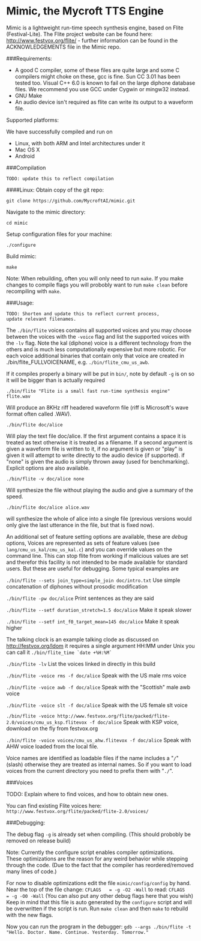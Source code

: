 Mimic, the Mycroft TTS Engine
==========

Mimic is a lightweight run-time speech synthesis engine, based on
Flite (Festival-Lite). The Flite project website can be found
here: http://www.festvox.org/flite/ - further information can be found
in the ACKNOWLEDGEMENTS file in the Mimic repo.

###Requirements:

- A good C compiler, some of these files are quite large and some C
  compilers might choke on these, gcc is fine.  Sun CC 3.01 has been
  tested too.  Visual C++ 6.0 is known to fail on the large diphone
  database files.  We recommend you use GCC under Cygwin or mingw32
  instead.
- GNU Make
- An audio device isn't required as flite can write its output to
  a waveform file.

Supported platforms:

We have successfully compiled and run on

- Linux, with both ARM and Intel architectures under it
- Mac OS X
- Android

###Compilation

    TODO: update this to reflect compilation
####Linux:
  Obtain copy of the git repo:
  
  `git clone https://github.com/MycroftAI/mimic.git`
  
  Navigate to the mimic directory:
  
  `cd mimic`
  
  Setup configuration files for your machine: 
  
  `./configure`
  
  Build mimic:
  
  `make`
  
  Note: When rebuilding, often you will only need to run `make`. 
  If you make changes to compile flags you will probobly want to 
  run `make clean` before recompiling with `make`. 

###Usage:

    TODO: Shorten and update this to reflect current process,
    update relevant filenames.

The `./bin/flite` voices contains all supported voices and you may
choose between the voices with the `-voice` flag and list the supported
voices with the `-lv` flag.  Note the kal (diphone) voice is a different
technology from the others and is much less computationally expensive
but more robotic.  For each voice additional binaries that contain
only that voice are created in ./bin/flite_FULLVOICENAME,
e.g. `./bin/flite_cmu_us_awb`.

If it compiles properly a binary will be put in `bin/`, note by
default `-g` is on so it will be bigger than is actually required

   `./bin/flite "Flite is a small fast run-time synthesis engine" flite.wav`

Will produce an 8KHz riff headered waveform file (riff is Microsoft's
wave format often called .WAV).

   `./bin/flite doc/alice`

Will play the text file doc/alice.  If the first argument contains
a space it is treated as text otherwise it is treated as a filename.
If a second argument is given a waveform file is written to it,
if no argument is given or "play" is given it will attempt to
write directly to the audio device (if supported).  if "none"
is given the audio is simply thrown away (used for benchmarking).
Explicit options are also available.

   `./bin/flite -v doc/alice none`

Will synthesize the file without playing the audio and give a summary
of the speed.

   `./bin/flite doc/alice alice.wav`

will synthesize the whole of alice into a single file (previous
versions would only give the last utterance in the file, but
that is fixed now).

An additional set of feature setting options are available, these are
*debug* options, Voices are represented as sets of feature values (see
`lang/cmu_us_kal/cmu_us_kal.c`) and you can override values on the
command line.  This can stop flite from working if malicious values
are set and therefor this facility is not intended to be made
available for standard users.  But these are useful for
debugging.  Some typical examples are

`./bin/flite --sets join_type=simple_join doc/intro.txt`
     Use simple concatenation of diphones without prosodic modification

`./bin/flite -pw doc/alice`
     Print sentences as they are said

`./bin/flite --setf duration_stretch=1.5 doc/alice`
     Make it speak slower

`./bin/flite --setf int_f0_target_mean=145 doc/alice`
     Make it speak higher

The talking clock is an example talking clode as discussed on
http://festvox.org/ldom it requires a single argument HH:MM
under Unix you can call it
    ``./bin/flite_time `date +%H:%M` `` 

`./bin/flite -lv`
    List the voices linked in directly in this build

`./bin/flite -voice rms -f doc/alice`
    Speak with the US male rms voice

`./bin/flite -voice awb -f doc/alice`
    Speak with the "Scottish" male awb voice

`./bin/flite -voice slt -f doc/alice`
    Speak with the US female slt voice


`./bin/flite -voice http://www.festvox.org/flite/packed/flite-2.0/voices/cmu_us_ksp.flitevox -f doc/alice`
    Speak with KSP voice, download on the fly from festvox.org

`./bin/flite -voice voices/cmu_us_ahw.flitevox -f doc/alice`
    Speak with AHW voice loaded from the local file.

Voice names are identified as loadable files if the name includes a
"`/`" (slash) otherwise they are treated as internal names.  So if you
want to load voices from the current directory you need to prefix them
with "`./`".

###Voices

TODO: Explain where to find voices, and how to obtain new ones.

You can find existing Flite voices here:
  `http://www.festvox.org/flite/packed/flite-2.0/voices/`

###Debugging:

  The debug flag `-g` is already set when compiling. (This should 
  probobly be removed on release build)

  Note: Currently the configure script enables compiler optimizations.  
  These optimizations are the reason for any weird behavior while
  stepping through the code. (Due to the fact that the compiler has
  reordered/removed many lines of code.) 

  For now to disable optimizations edit the file `mimic/config/config`
  by hand. Near the top of the file change: `CFLAGS   = -g -O2 -Wall` 
  to read: `CFLAGS   = -g -O0 -Wall`
  (You can also put any other debug flags here that you wish) 
  Keep in mind that this file is auto generated by the `configure`
  script and will be overwritten if the script is run. 
  Run `make clean` and then `make` to rebuild with the new flags.

  Now you can run the program in the debugger:
  `gdb --args ./bin/flite -t "Hello. Doctor. Name. Continue. Yesterday. Tomorrow."`

